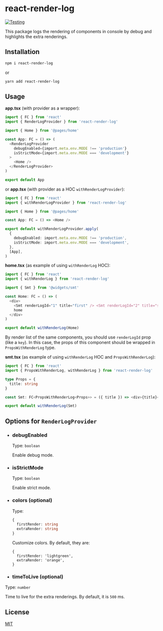 # react-render-log

[![Testing](https://github.com/kirilenko/react-render-log/actions/workflows/test.yml/badge.svg)](https://github.com/kirilenko/react-render-log/actions/workflows/test.yml)

This package logs the rendering of components in console by debug and highlights the extra renderings.

## Installation

```bash
npm i react-render-log
```

or

```bash
yarn add react-render-log
```

## Usage

**app.tsx** (with provider as a wrapper):

```typescript jsx
import { FC } from 'react'
import { RenderLogProvider } from 'react-render-log'

import { Home } from '@pages/home'

const App: FC = () => (
  <RenderLogProvider
    debugEnabled={import.meta.env.MODE !== 'production'}
    isStrictMode={import.meta.env.MODE === 'development'}
  >
    <Home />
  </RenderLogProvider>
)

export default App
```

or
**app.tsx** (with provider as a HOC `withRenderLogProvider`):

```typescript jsx
import { FC } from 'react'
import { withRenderLogProvider } from 'react-render-log'

import { Home } from '@pages/home'

const App: FC = () => <Home />

export default withRenderLogProvider.apply(
  {
    debugEnabled: import.meta.env.MODE !== 'production',
    isStrictMode: import.meta.env.MODE === 'development',
  },
  [App],
)
```

**home.tsx** (as example of using `withRenderLog` HOC):

```typescript jsx
import { FC } from 'react'
import { withRenderLog } from 'react-render-log'

import { Smt } from '@widgets/smt'

const Home: FC = () => (
  <div>
    <Smt renderLogId="1" title="first" /> <Smt renderLogId="2" title="second" />{' '}
    home
  </div>
)

export default withRenderLog(Home)
```

By render list of the same components, you should use `renderLogId` prop (like a `key`).
In this case, the props of this component should be wrapped in `PropsWithRenderLog` type.

**smt.tsx** (as example of using `withRenderLog` HOC and `PropsWithRenderLog`):

```typescript jsx
import { FC } from 'react'
import { PropsWithRenderLog, withRenderLog } from 'react-render-log'

type Props = {
  title: string
}

const Smt: FC<PropsWithRenderLog<Props>> = ({ title }) => <div>{title}</div>

export default withRenderLog(Smt)
```

## Options for `RenderLogProvider`

- ### debugEnabled

  Type: `boolean`

  Enable debug mode.  

- ### isStrictMode

  Type: `boolean`

  Enable strict mode.  

- ### colors (optional)

  Type:

    ```typescript
    {
      firstRender: string
      extraRender: string
    }
    ```

  Customize colors. By default, they are:

  ```
  {
    firstRender: 'lightgreen',
    extraRender: 'orange',
  }
  ```

 - ### timeToLive (optional)

  Type: `number`

  Time to live for the extra renderings. By default, it is `500` ms.

## License

[MIT](https://choosealicense.com/licenses/mit/)
